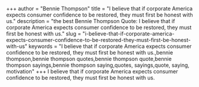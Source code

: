 +++
author = "Bennie Thompson"
title = "I believe that if corporate America expects consumer confidence to be restored, they must first be honest with us."
description = "the best Bennie Thompson Quote: I believe that if corporate America expects consumer confidence to be restored, they must first be honest with us."
slug = "i-believe-that-if-corporate-america-expects-consumer-confidence-to-be-restored-they-must-first-be-honest-with-us"
keywords = "I believe that if corporate America expects consumer confidence to be restored, they must first be honest with us.,bennie thompson,bennie thompson quotes,bennie thompson quote,bennie thompson sayings,bennie thompson saying,quotes, sayings,quote, saying, motivation"
+++
I believe that if corporate America expects consumer confidence to be restored, they must first be honest with us.
